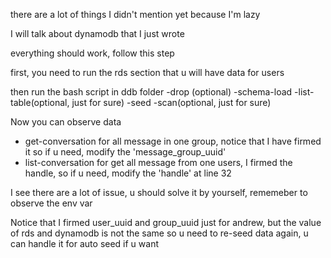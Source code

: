 there are a lot of things I didn't mention yet because I'm lazy

I will talk about dynamodb that I just wrote

everything should work, follow this step

first, you need to run the rds section that u will have data for users

then run the bash script in ddb folder
-drop (optional)
-schema-load
-list-table(optional, just for sure)
-seed
-scan(optional, just for sure)

Now you can observe data 
- get-conversation for all message in one group, notice that I have firmed it so if u need, modify the 'message_group_uuid'
- list-conversation for get all message from one users, I firmed the handle, so if u need, modify the 'handle' at line 32

I see there are a lot of issue, u should solve it by yourself, rememeber to observe the env var

Notice that I firmed user_uuid and group_uuid just for andrew, but the value of rds and dynamodb is not the same so u need to re-seed data again, u can handle it for auto seed if u want